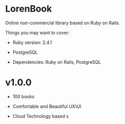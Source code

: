 # LorenBook

Online non-commercial library based on Ruby on Rails.

Things you may want to cover:

* Ruby version: 2.4.1

* PostgreSQL

* Dependencies: Ruby on Rails, PostgreSQL

# v1.0.0

* 100 books

* Comfortable and Beautiful UX\UI

* Cloud Technology based s